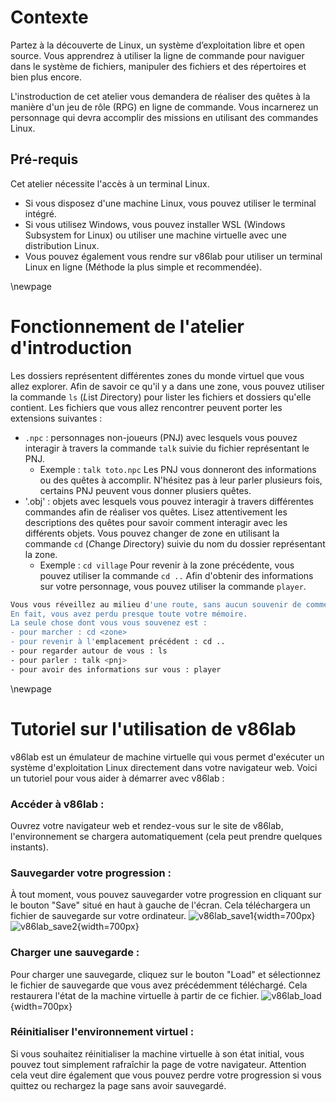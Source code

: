 
# Contexte

Partez à la découverte de Linux, un système d’exploitation libre et open source.
Vous apprendrez à utiliser la ligne de commande pour naviguer dans le système de fichiers, manipuler des fichiers et des répertoires et bien plus encore.

L'instroduction de cet atelier vous demandera de réaliser des quêtes à la manière d'un jeu de rôle (RPG) en ligne de commande. Vous incarnerez un personnage qui devra accomplir des missions en utilisant des commandes Linux.

## Pré-requis

Cet atelier nécessite l'accès à un terminal Linux.

- Si vous disposez d'une machine Linux, vous pouvez utiliser le terminal intégré.
- Si vous utilisez Windows, vous pouvez installer WSL (Windows Subsystem for Linux) ou utiliser une machine virtuelle avec une distribution Linux.
- Vous pouvez également vous rendre sur v86lab pour utiliser un terminal Linux en ligne (Méthode la plus simple et recommendée).

\newpage

# Fonctionnement de l'atelier d'introduction

Les dossiers représentent différentes zones du monde virtuel que vous allez explorer.
Afin de savoir ce qu'il y a dans une zone, vous pouvez utiliser la commande `ls` (*L*ist *D*irectory) pour lister les fichiers et dossiers qu'elle contient.
Les fichiers que vous allez rencontrer peuvent porter les extensions suivantes :
- `.npc` : personnages non-joueurs (PNJ) avec lesquels vous pouvez interagir à travers la commande `talk` suivie du fichier représentant le PNJ.
  - Exemple : `talk toto.npc`
  Les PNJ vous donneront des informations ou des quêtes à accomplir. N'hésitez pas à leur parler plusieurs fois, certains PNJ peuvent vous donner plusiers quêtes.
- '.obj' : objets avec lesquels vous pouvez interagir à travers différentes commandes afin de réaliser vos quêtes. Lisez attentivement les descriptions des quêtes pour savoir comment interagir avec les différents objets.
Vous pouvez changer de zone en utilisant la commande `cd` (*C*hange *D*irectory) suivie du nom du dossier représentant la zone.
  - Exemple : `cd village`
Pour revenir à la zone précédente, vous pouvez utiliser la commande `cd ..`
Afin d'obtenir des informations sur votre personnage, vous pouvez utiliser la commande `player`.

```bash
Vous vous réveillez au milieu d'une route, sans aucun souvenir de comment vous êtes arrivé là.
En fait, vous avez perdu presque toute votre mémoire.
La seule chose dont vous vous souvenez est :
- pour marcher : cd <zone>
- pour revenir à l'emplacement précédent : cd ..
- pour regarder autour de vous : ls
- pour parler : talk <pnj>
- pour avoir des informations sur vous : player
```

\newpage

# Tutoriel sur l'utilisation de v86lab

v86lab est un émulateur de machine virtuelle qui vous permet d'exécuter un système d'exploitation Linux directement dans votre navigateur web. Voici un tutoriel pour vous aider à démarrer avec v86lab :

### **Accéder à v86lab** :

Ouvrez votre navigateur web et rendez-vous sur le site de v86lab, l'environnement se chargera automatiquement (cela peut prendre quelques instants).

### **Sauvegarder votre progression** :

À tout moment, vous pouvez sauvegarder votre progression en cliquant sur le bouton "Save" situé en haut à gauche de l'écran. Cela téléchargera un fichier de sauvegarde sur votre ordinateur.
![v86lab_save1](v86save1.png "save"){width=700px}
![v86lab_save2](v86save2.png "save2"){width=700px}

### **Charger une sauvegarde** :

Pour charger une sauvegarde, cliquez sur le bouton "Load" et sélectionnez le fichier de sauvegarde que vous avez précédemment téléchargé. Cela restaurera l'état de la machine virtuelle à partir de ce fichier.
![v86lab_load](v86load.png "load"){width=700px}

### **Réinitialiser l'environnement virtuel** :

Si vous souhaitez réinitialiser la machine virtuelle à son état initial, vous pouvez tout simplement rafraîchir la page de votre navigateur. Attention cela veut dire également que vous pouvez perdre votre progression si vous quittez ou rechargez la page sans avoir sauvegardé.
